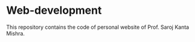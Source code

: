 # Web-development
This repository contains the code of personal website of Prof. Saroj Kanta Mishra.
